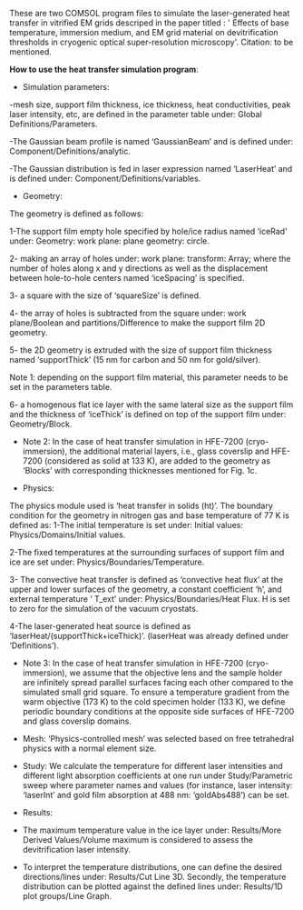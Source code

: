These are two COMSOL program files to simulate the laser-generated heat transfer in vitrified EM grids descriped in the paper titled : '  Effects of base temperature, immersion medium, and EM grid material on devitrification thresholds in cryogenic optical super-resolution microscopy'. Citation: to be mentioned.

**How to use the heat transfer simulation program**:

* Simulation parameters:

 -mesh size, support film thickness, ice thickness, heat conductivities, peak laser intensity, etc, are defined in the parameter table under:
Global Definitions/Parameters.

-The Gaussian beam profile is named ‘GaussianBeam’ and is defined under: 
Component/Definitions/analytic.

-The Gaussian distribution is fed in laser expression named ‘LaserHeat’ and is defined under:
Component/Definitions/variables.


* Geometry:

The geometry is defined as follows:

1-The support film empty hole specified by hole/ice radius named ‘iceRad’ under:
Geometry: work plane: plane geometry: circle. 

2- making an array of holes under: work plane: transform: Array; where the number of holes along x and y directions as well as the displacement between hole-to-hole centers named ‘iceSpacing’ is specified.

3- a square with the size of ‘squareSize’ is defined.

4- the array of holes is subtracted from the square under: work plane/Boolean and partitions/Difference to make the support film 2D geometry.

5- the 2D geometry is extruded with the size of support film thickness named ‘supportThick’ (15 nm for carbon and 50 nm for gold/silver). 

Note 1: depending on the support film material, this parameter needs to be set in the parameters table.

6- a homogenous flat ice layer with the same lateral size as the support film and the thickness of ‘iceThick’ is defined on top of the support film under: Geometry/Block.

- Note 2: In the case of heat transfer simulation in HFE-7200 (cryo-immersion), the additional material layers, i.e., glass coverslip and HFE-7200 (considered as solid at 133 K), are added to the geometry as ‘Blocks’ with corresponding thicknesses mentioned for Fig. 1c.

* Physics:

The physics module used is ‘heat transfer in solids (ht)’. The boundary condition for the geometry in nitrogen gas and base temperature of 77 K is defined as:
1-The initial temperature is set under: Initial values: Physics/Domains/Initial values.

2-The fixed temperatures at the surrounding surfaces of support film and ice are set under: Physics/Boundaries/Temperature.

3- The convective heat transfer is defined as ‘convective heat flux’ at the upper and lower surfaces of the geometry, a constant coefficient ‘h’, and external temperature ‘ T_ext’ under: Physics/Boundaries/Heat Flux. H is set to zero for the simulation of the vacuum cryostats.

4-The laser-generated heat source is defined as ‘laserHeat/(supportThick+iceThick)’. (laserHeat was already defined under ‘Definitions’).

- Note 3: In the case of heat transfer simulation in HFE-7200 (cryo-immersion), we assume that the objective lens and the sample holder are infinitely spread parallel surfaces facing each other compared to the simulated small grid square. To ensure a temperature gradient from the warm objective (173 K) to the cold specimen holder (133 K), we define periodic boundary conditions at the opposite side surfaces of HFE-7200 and glass coverslip domains.

* Mesh:
‘Physics-controlled mesh’ was selected based on free tetrahedral physics with a normal element size.

* Study:
We calculate the temperature for different laser intensities and different light absorption coefficients at one run under Study/Parametric sweep where parameter names and values (for instance, laser intensity: ‘laserInt’ and gold film absorption at 488 nm: ‘goldAbs488’) can be set.

* Results:

- The maximum temperature value in the ice layer under: Results/More Derived Values/Volume maximum is considered to assess the devitrification laser intensity.

- To interpret the temperature distributions, one can define the desired directions/lines under: Results/Cut Line 3D. Secondly, the temperature distribution can be plotted against the defined lines under: Results/1D plot groups/Line Graph.


 

